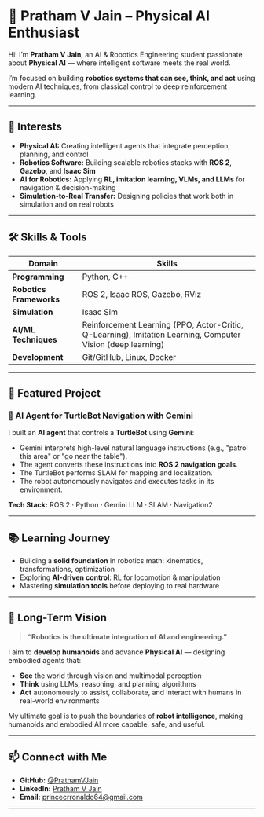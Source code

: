 # 🤖 Pratham V Jain – Physical AI Enthusiast  

Hi! I’m **Pratham V Jain**, an AI & Robotics Engineering student passionate about **Physical AI** — where intelligent software meets the real world.  

I’m focused on building **robotics systems that can see, think, and act** using modern AI techniques, from classical control to deep reinforcement learning.

---

## 🧠 Interests

- **Physical AI:** Creating intelligent agents that integrate perception, planning, and control  
- **Robotics Software:** Building scalable robotics stacks with **ROS 2**, **Gazebo**, and **Isaac Sim**  
- **AI for Robotics:** Applying **RL, imitation learning, VLMs, and LLMs** for navigation & decision-making  
- **Simulation-to-Real Transfer:** Designing policies that work both in simulation and on real robots  

---

## 🛠️ Skills & Tools

| Domain | Skills |
|-------|--------|
| **Programming** | Python, C++ |
| **Robotics Frameworks** | ROS 2, Isaac ROS, Gazebo, RViz |
| **Simulation** | Isaac Sim |
| **AI/ML Techniques** | Reinforcement Learning (PPO, Actor-Critic, Q-Learning), Imitation Learning, Computer Vision (deep learning) |
| **Development** | Git/GitHub, Linux, Docker |

---

## 🚀 Featured Project

### 🤖 AI Agent for TurtleBot Navigation with Gemini  
I built an **AI agent** that controls a **TurtleBot** using **Gemini**:  
- Gemini interprets high-level natural language instructions (e.g., "patrol this area" or "go near the table").  
- The agent converts these instructions into **ROS 2 navigation goals**.  
- The TurtleBot performs SLAM for mapping and localization.  
- The robot autonomously navigates and executes tasks in its environment.  

**Tech Stack:** ROS 2 · Python · Gemini LLM · SLAM · Navigation2  

---

## 📚 Learning Journey

- Building a **solid foundation** in robotics math: kinematics, transformations, optimization  
- Exploring **AI-driven control**: RL for locomotion & manipulation  
- Mastering **simulation tools** before deploying to real hardware  

---

## 🎯 Long-Term Vision

> **“Robotics is the ultimate integration of AI and engineering.”**  

I aim to **develop humanoids** and advance **Physical AI** — designing embodied agents that:  
- **See** the world through vision and multimodal perception  
- **Think** using LLMs, reasoning, and planning algorithms  
- **Act** autonomously to assist, collaborate, and interact with humans in real-world environments  

My ultimate goal is to push the boundaries of **robot intelligence**, making humanoids and embodied AI more capable, safe, and useful.  

---

## 📫 Connect with Me

- **GitHub:** [@PrathamVJain](https://github.com/PrathamVJain)  
- **LinkedIn:** [Pratham V Jain](https://www.linkedin.com/in/pratham-v-jain-mehta-59a23a1ba/)  
- **Email:** princecrronaldo64@gmail.com

---
